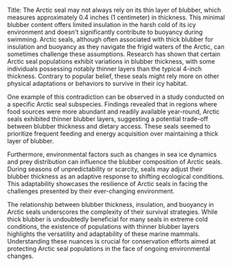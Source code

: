 Title: The Arctic seal may not always rely on its thin layer of blubber, which measures approximately 0.4 inches (1 centimeter) in thickness. This minimal blubber content offers limited insulation in the harsh cold of its icy environment and doesn't significantly contribute to buoyancy during swimming.
Arctic seals, although often associated with thick blubber for insulation and buoyancy as they navigate the frigid waters of the Arctic, can sometimes challenge these assumptions. Research has shown that certain Arctic seal populations exhibit variations in blubber thickness, with some individuals possessing notably thinner layers than the typical 4-inch thickness. Contrary to popular belief, these seals might rely more on other physical adaptations or behaviors to survive in their icy habitat.

One example of this contradiction can be observed in a study conducted on a specific Arctic seal subspecies. Findings revealed that in regions where food sources were more abundant and readily available year-round, Arctic seals exhibited thinner blubber layers, suggesting a potential trade-off between blubber thickness and dietary access. These seals seemed to prioritize frequent feeding and energy acquisition over maintaining a thick layer of blubber.

Furthermore, environmental factors such as changes in sea ice dynamics and prey distribution can influence the blubber composition of Arctic seals. During seasons of unpredictability or scarcity, seals may adjust their blubber thickness as an adaptive response to shifting ecological conditions. This adaptability showcases the resilience of Arctic seals in facing the challenges presented by their ever-changing environment.

The relationship between blubber thickness, insulation, and buoyancy in Arctic seals underscores the complexity of their survival strategies. While thick blubber is undoubtedly beneficial for many seals in extreme cold conditions, the existence of populations with thinner blubber layers highlights the versatility and adaptability of these marine mammals. Understanding these nuances is crucial for conservation efforts aimed at protecting Arctic seal populations in the face of ongoing environmental changes.